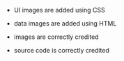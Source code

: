 - UI images are added using CSS
- data images are added using HTML

- images are correctly credited
- source code is correctly credited
